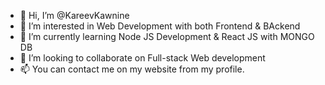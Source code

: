 - 👋 Hi, I’m @KareevKawnine
- 👀 I’m interested in Web Development with both Frontend & BAckend
- 🌱 I’m currently learning Node JS Development & React JS with MONGO DB
- 💞️ I’m looking to collaborate on Full-stack Web development 
- 📫 You can contact me on my website from my profile.

<!---
KareevKawnine/KareevKawnine is a ✨ special ✨ repository because its `README.md` (this file) appears on your GitHub profile.
You can click the Preview link to take a look at your changes.
--->

